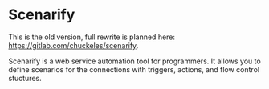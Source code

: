 # Scenarify

This is the old version, full rewrite is planned here: https://gitlab.com/chuckeles/scenarify.

Scenarify is a web service automation tool for programmers.
It allows you to define scenarios for the connections with triggers, actions, and flow control stuctures.

